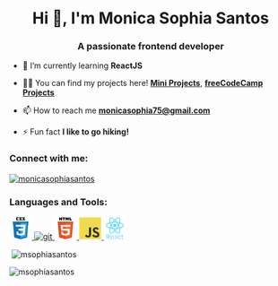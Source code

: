 <h1 align="center">Hi 👋, I'm Monica Sophia Santos</h1>
<h3 align="center">A passionate frontend developer</h3>


- 🌱 I’m currently learning **ReactJS**
- 👨‍💻 You can find my projects here! **[Mini Projects](https://github.com/msophiasantos/projects/tree/main)**, **[freeCodeCamp Projects](https://github.com/msophiasantos/freecodecamp-responsive-web-design)**

- 📫 How to reach me **monicasophia75@gmail.com**

- ⚡ Fun fact **I like to go hiking!**

<h3 align="left">Connect with me:</h3>
<p align="left">
<a href="https://linkedin.com/in/monica-sophia-santos/" target="blank"><img align="center" src="https://raw.githubusercontent.com/rahuldkjain/github-profile-readme-generator/master/src/images/icons/Social/linked-in-alt.svg" alt="monicasophiasantos" height="30" width="40" /></a>
</p>

<h3 align="left">Languages and Tools:</h3>
<p align="left"> <a href="https://www.w3schools.com/css/" target="_blank" rel="noreferrer"> <img src="https://raw.githubusercontent.com/devicons/devicon/master/icons/css3/css3-original-wordmark.svg" alt="css3" width="40" height="40"/> </a> <a href="https://git-scm.com/" target="_blank" rel="noreferrer"> <img src="https://www.vectorlogo.zone/logos/git-scm/git-scm-icon.svg" alt="git" width="40" height="40"/> </a> <a href="https://www.w3.org/html/" target="_blank" rel="noreferrer"> <img src="https://raw.githubusercontent.com/devicons/devicon/master/icons/html5/html5-original-wordmark.svg" alt="html5" width="40" height="40"/> </a> <a href="https://developer.mozilla.org/en-US/docs/Web/JavaScript" target="_blank" rel="noreferrer"> <img src="https://raw.githubusercontent.com/devicons/devicon/master/icons/javascript/javascript-original.svg" alt="javascript" width="40" height="40"/> </a> <a href="https://reactjs.org/" target="_blank" rel="noreferrer"> <img src="https://raw.githubusercontent.com/devicons/devicon/master/icons/react/react-original-wordmark.svg" alt="react" width="40" height="40"/> </a> </p>


<p>&nbsp;<img align="center" src="https://github-readme-stats.vercel.app/api?username=msophiasantos&show_icons=true&locale=en" alt="msophiasantos" /></p>


<p align="left"> <img src="https://komarev.com/ghpvc/?username=msophiasantos&label=Profile%20views&color=0e75b6&style=flat" alt="msophiasantos" /> </p>
